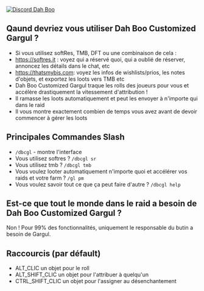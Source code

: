 [![Discord Dah Boo](https://img.shields.io/discord/864124999300153344?label=discord)](https://discord.gg/3BYJzqeSJ9)
##

## Qaund devriez vous utiliser Dah Boo Customized Gargul ?
- Si vous utilisez softRes, TMB, DFT ou une combinaison de cela :
- https://softres.it : voyez qui a réservé quoi, qui a oublié de réserver, annoncez les détails dans le chat, etc
- https://thatsmybis.com:  voyez les infos de wishlists/prios, les notes d'objets, et exportez les loots vers TMB etc
- Dah Boo Customized Gargul traque les rolls des joueurs pour vous et accélère drastiquement la vitessement d'attribution !
- Il ramasse les  loots automatiquement et peut les envoyer à n'importe qui dans le raid
- Il vous montre exactement combien de temps vous avez avant de devoir commencer à gérer les loots

## Principales Commandes Slash
- `/dbcgl` - montre l'interface
- Vous utilisez softres ? `/dbcgl sr`
- Vous utilisez tmb ? `/dbcgl tmb`
- Vous voulez looter automatiquement n'importe quoi et accélérer vos raids et votre farm ? `/gl pm`
- Vous voulez savoir tout ce que ça peut faire d'autre ? `/dbcgl help`

## Est-ce que tout le monde dans le raid a besoin de Dah Boo Customized Gargul ?
Non ! Pour 99% des fonctionnalités, uniquement le responsable du butin a besoin de Gargul.

## Raccourcis (par défault) 
- ALT_CLIC un objet pour le roll
- ALT_SHIFT_CLIC un objet pour l'attribuer à quelqu'un
- CTRL_SHIFT_CLIC un objet pour l'assigner au désenchantement